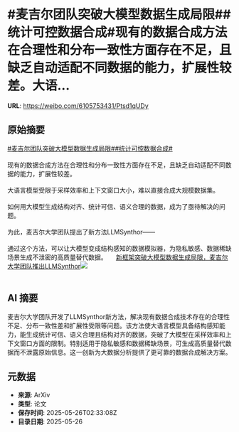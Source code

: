 # #麦吉尔团队突破大模型数据生成局限##统计可控数据合成#现有的数据合成方法在合理性和分布一致性方面存在不足，且缺乏自动适配不同数据的能力，扩展性较差。大语...

**URL**: https://weibo.com/6105753431/Ptsd1qUDy

## 原始摘要

<a href="https://m.weibo.cn/search?containerid=231522type%3D1%26t%3D10%26q%3D%23%E9%BA%A6%E5%90%89%E5%B0%94%E5%9B%A2%E9%98%9F%E7%AA%81%E7%A0%B4%E5%A4%A7%E6%A8%A1%E5%9E%8B%E6%95%B0%E6%8D%AE%E7%94%9F%E6%88%90%E5%B1%80%E9%99%90%23&amp;extparam=%23%E9%BA%A6%E5%90%89%E5%B0%94%E5%9B%A2%E9%98%9F%E7%AA%81%E7%A0%B4%E5%A4%A7%E6%A8%A1%E5%9E%8B%E6%95%B0%E6%8D%AE%E7%94%9F%E6%88%90%E5%B1%80%E9%99%90%23" data-hide=""><span class="surl-text">#麦吉尔团队突破大模型数据生成局限#</span></a><a href="https://m.weibo.cn/search?containerid=231522type%3D1%26t%3D10%26q%3D%23%E7%BB%9F%E8%AE%A1%E5%8F%AF%E6%8E%A7%E6%95%B0%E6%8D%AE%E5%90%88%E6%88%90%23&amp;extparam=%23%E7%BB%9F%E8%AE%A1%E5%8F%AF%E6%8E%A7%E6%95%B0%E6%8D%AE%E5%90%88%E6%88%90%23" data-hide=""><span class="surl-text">#统计可控数据合成#</span></a><br><br>现有的数据合成方法在合理性和分布一致性方面存在不足，且缺乏自动适配不同数据的能力，扩展性较差。<br><br>大语言模型受限于采样效率和上下文窗口大小，难以直接合成大规模数据集。<br><br>如何用大模型生成结构对齐、统计可信、语义合理的数据，成为了亟待解决的问题。<br><br>为此，麦吉尔大学团队提出了新方法LLMSynthor——<br><br>通过这个方法，可以让大模型变成结构感知的数据模拟器，为隐私敏感、数据稀缺场景生成不泄密的高质量替代数据。 <a href="https://weibo.com/ttarticle/p/show?id=2309405170199514186069" data-hide=""><span class="url-icon"><img style="width: 1rem;height: 1rem" src="https://h5.sinaimg.cn/upload/2015/09/25/3/timeline_card_small_article_default.png" referrerpolicy="no-referrer"></span><span class="surl-text">新框架突破大模型数据生成局限，麦吉尔大学团队推出LLMSynthor</span></a><img style="" src="https://tvax1.sinaimg.cn/large/006Fd7o3ly1i1rq7s6iiyj30rs0fmwil.jpg" referrerpolicy="no-referrer"><br><br>

## AI 摘要

麦吉尔大学团队开发了LLMSynthor新方法，解决现有数据合成技术存在的合理性不足、分布一致性差和扩展性受限等问题。该方法使大语言模型具备结构感知能力，能生成统计可信、语义合理且结构对齐的数据，突破了大模型在采样效率和上下文窗口方面的限制。特别适用于隐私敏感和数据稀缺场景，可生成高质量替代数据而不泄露原始信息。这一创新为大数据分析提供了更可靠的数据合成解决方案。

## 元数据

- **来源**: ArXiv
- **类型**: 论文
- **保存时间**: 2025-05-26T02:33:08Z
- **目录日期**: 2025-05-26
